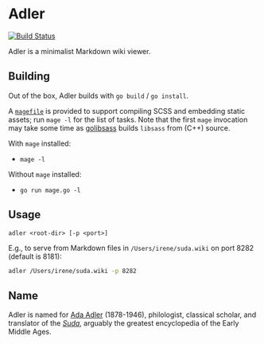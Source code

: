 # Adler

[![Build Status](https://travis-ci.org/dmoles/adler.svg?branch=main)](https://travis-ci.org/dmoles/adler)

Adler is a minimalist Markdown wiki viewer.

## Building

Out of the box, Adler builds with `go build` / `go install`.

A [`magefile`](https://magefile.org) is provided to support compiling SCSS
and embedding static assets; run `mage -l` for the list of tasks. Note that
the first `mage` invocation may take some time as [golibsass](https://github.com/bep/golibsass)
builds `libsass` from (C++) source.

With `mage` installed:

- `mage -l`

Without `mage` installed:

- `go run mage.go -l`

## Usage

```
adler <root-dir> [-p <port>]
```

E.g., to serve from Markdown files in `/Users/irene/suda.wiki` on port 8282
(default is 8181):

```sh
adler /Users/irene/suda.wiki -p 8282
```

## Name

Adler is named for [Ada Adler](https://en.wikipedia.org/wiki/Ada_Adler)
(1878-1946), philologist, classical scholar, and translator of the
[_Suda_](https://en.wikipedia.org/wiki/Suda), arguably the greatest
encyclopedia of the Early Middle Ages.
